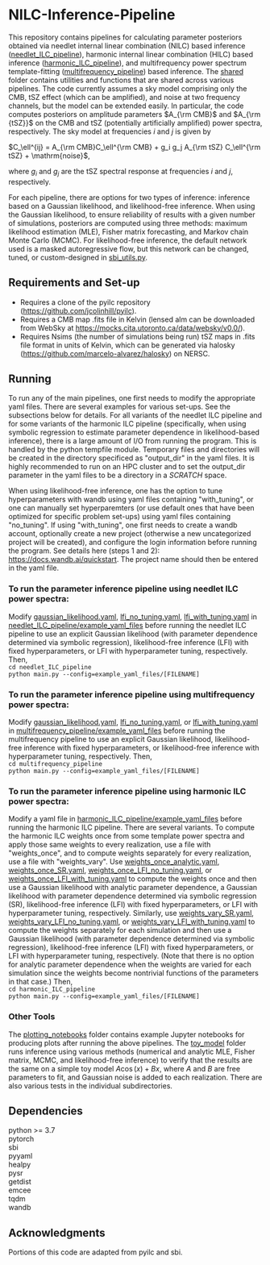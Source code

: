 # NILC-Inference-Pipeline
This repository contains pipelines for calculating parameter posteriors obtained via needlet internal linear combination (NILC) based inference ([needlet_ILC_pipeline](needlet_ILC_pipeline/)), harmonic internal linear combination (HILC) based inference ([harmonic_ILC_pipeline](harmonic_ILC_pipeline/)), and multifrequency power spectrum template-fitting ([multifrequency_pipeline](multifrequency_pipeline/)) based inference. The [shared](shared/) folder contains utilities and functions that are shared across various pipelines. The code currently assumes a sky model comprising only the CMB, tSZ effect (which can be amplified), and noise at two frequency channels, but the model can be extended easily. In particular, the code computes posteriors on amplitude parameters $A_{\rm CMB}$ and $A_{\rm {tSZ}}$ on the CMB and tSZ (potentially artificially amplified) power spectra, respectively. The sky model at frequencies $i$ and $j$ is given by  

$C_\ell^{ij} = A_{\rm CMB}C_\ell^{\rm CMB} + g_i g_j A_{\rm tSZ} C_\ell^{\rm tSZ} + \mathrm{noise}$, 

where $g_i$ and $g_j$ are the tSZ spectral response at frequencies $i$ and $j$, respectively.

For each pipeline, there are options for two types of inference: inference based on a Gaussian likelihood, and likelihood-free inference. When using the Gaussian likelihood, to ensure reliability of results with a given number of simulations, posteriors are computed using three methods: maximum likelihood estimation (MLE), Fisher matrix forecasting, and Markov chain Monte Carlo (MCMC). For likelihood-free inference, the default network used is a masked autoregressive flow, but this network can be changed, tuned, or custom-designed in [sbi_utils.py](shared/sbi_utils.py).

## Requirements and Set-up
 - Requires a clone of the pyilc repository (https://github.com/jcolinhill/pyilc). 
 - Requires a CMB map .fits file in Kelvin (lensed alm can be downloaded from WebSky at https://mocks.cita.utoronto.ca/data/websky/v0.0/). 
 - Requires Nsims (the number of simulations being run) tSZ maps in .fits file format in units of Kelvin, which can be generated via halosky (https://github.com/marcelo-alvarez/halosky) on NERSC.  

## Running
To run any of the main pipelines, one first needs to modify the appropriate yaml files. There are several examples for various set-ups. See the subsections below for details. For all variants of the needlet ILC pipeline and for some variants of the harmonic ILC pipeline (specifically, when using symbolic regression to estimate parameter dependence in likelihood-based inference), there is a large amount of I/O from running the program. This is handled by the python tempfile module. Temporary files and directories will be created in the directory specificed as "output_dir" in the yaml files. It is highly recommended to run on an HPC cluster and to set the output_dir parameter in the yaml files to be a directory in a *SCRATCH* space.  

When using likelihood-free inference, one has the option to tune hyperparameters with wandb using yaml files containing "with_tuning", or one can manually set hyperparemters (or use default ones that have been optimized for specific problem set-ups) using yaml files containing "no_tuning". If using "with_tuning", one first needs to create a wandb account, optionally create a new project (otherwise a new uncategorized project will be created), and configure the login information before running the program. See details here (steps 1 and 2): https://docs.wandb.ai/quickstart. The project name should then be entered in the yaml file.       

### To run the parameter inference pipeline using needlet ILC power spectra:  
Modify [gaussian_likelihood.yaml](needlet_ILC_pipeline/example_yaml_files/gaussian_likelihood.yaml), [lfi_no_tuning.yaml](needlet_ILC_pipeline/example_yaml_files/lfi_no_tuning.yaml), [lfi_with_tuning.yaml](needlet_ILC_pipeline/example_yaml_files/lfi_with_tuning.yaml) in [needlet_ILC_pipeline/example_yaml_files](needlet_ILC_pipeline/example_yaml_files) before running the needlet ILC pipeline to use an explicit Gaussian likelihood (with parameter dependence determined via symbolic regression), likelihood-free inference (LFI) with fixed hyperparameters, or LFI with hyperparameter tuning, respectively. Then,  
```cd needlet_ILC_pipeline```   
```python main.py --config=example_yaml_files/[FILENAME]```       

### To run the parameter inference pipeline using multifrequency power spectra:  
Modify [gaussian_likelihood.yaml](multifrequency_pipeline/example_yaml_files/gaussian_likelihood.yaml), [lfi_no_tuning.yaml](multifrequency_pipeline/example_yaml_files/lfi_no_tuning.yaml), or [lfi_with_tuning.yaml](multifrequency_pipeline/example_yaml_files/lfi_with_tuning.yaml) in [multifrequency_pipeline/example_yaml_files](multifrequency_pipeline/example_yaml_files) before running the multifrequency pipeline to use an explicit Gaussian likelihood, likelihood-free inference with fixed hyperparameters, or likelihood-free inference with hyperparameter tuning, respectively. Then,    
```cd multifrequency_pipeline```       
```python main.py --config=example_yaml_files/[FILENAME]```  

### To run the parameter inference pipeline using harmonic ILC power spectra: 
Modify a yaml file in [harmonic_ILC_pipeline/example_yaml_files](harmonic_ILC_pipeline/example_yaml_files) before running the harmonic ILC pipeline. There are several variants.  To compute the harmonic ILC weights once from some template power spectra and apply those same weights to every realization, use a file with "weights_once", and to compute weights separately for every realization, use a file with "weights_vary". Use [weights_once_analytic.yaml](harmonic_ILC_pipeline/example_yaml_files/weights_once_analytic.yaml), [weights_once_SR.yaml](harmonic_ILC_pipeline/example_yaml_files/weights_once_SR.yaml), [weights_once_LFI_no_tuning.yaml](harmonic_ILC_pipeline/example_yaml_files/weights_once_LFI_no_tuning.yaml), or [weights_once_LFI_with_tuning.yaml](harmonic_ILC_pipeline/example_yaml_files/weights_once_LFI_with_tuning.yaml) to compute the weights once and then use a Gaussian likelihood with analytic parameter dependence, a Gaussian likelihood with parameter dependence determined via symbolic regression (SR), likelihood-free inference (LFI) with fixed hyperparameters, or LFI with hyperparameter tuning, respectively. Similarly, use [weights_vary_SR.yaml](harmonic_ILC_pipeline/example_yaml_files/weights_vary_SR.yaml), [weights_vary_LFI_no_tuning.yaml](harmonic_ILC_pipeline/example_yaml_files/weights_vary_LFI_no_tuning.yaml), or [weights_vary_LFI_with_tuning.yaml](harmonic_ILC_pipeline/example_yaml_files/weights_vary_LFI_with_tuning.yaml) to compute the weights separately for each simulation and then use a Gaussian likelihood (with parameter dependence determined via symbolic regression), likelihood-free inference (LFI) with fixed hyperparameters, or LFI with hyperparameter tuning, respectively. (Note that there is no option for analytic parameter dependence when the weights are varied for each simulation since the weights become nontrivial functions of the parameters in that case.) Then,   
```cd harmonic_ILC_pipeline```       
```python main.py --config=example_yaml_files/[FILENAME]```  

### Other Tools
The [plotting_notebooks](plotting_notebooks/) folder contains example Jupyter notebooks for producing plots after running the above pipelines. The [toy_model](toy_model/) folder runs inference using various methods (numerical and analytic MLE, Fisher matrix, MCMC, and likelihood-free inference) to verify that the results are the same on a simple toy model $A \cos(x) + Bx$, where $A$ and $B$ are free parameters to fit, and Gaussian noise is added to each realization. There are also various tests in the individual subdirectories.  

## Dependencies
python >= 3.7   
pytorch  
sbi  
pyyaml   
healpy  
pysr  
getdist  
emcee  
tqdm  
wandb  

## Acknowledgments  
Portions of this code are adapted from pyilc and sbi.  